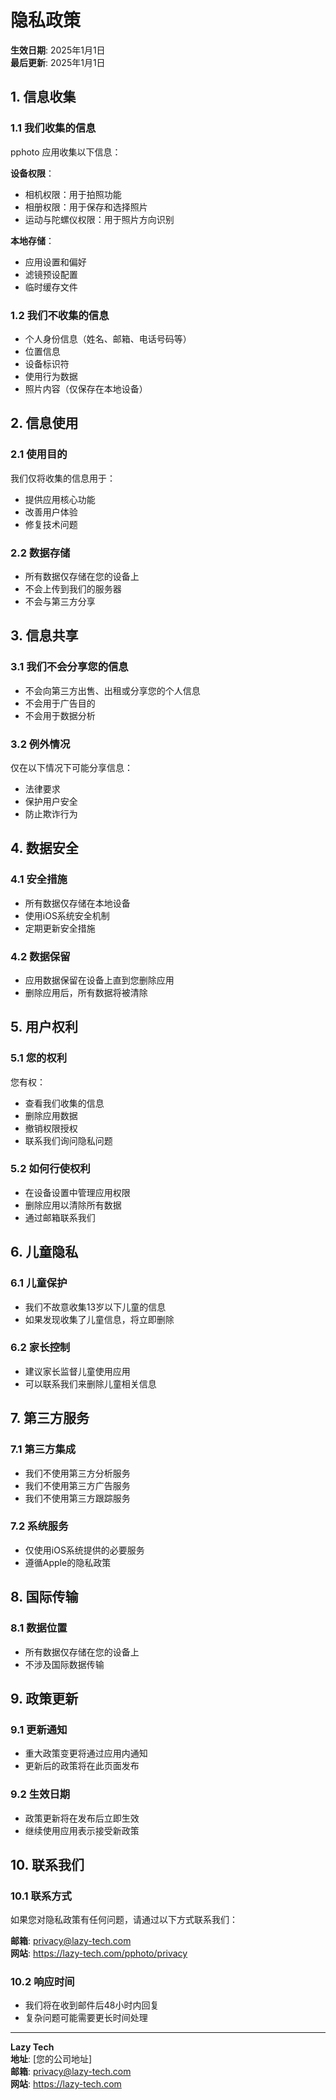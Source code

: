 # 隐私政策

**生效日期**: 2025年1月1日  
**最后更新**: 2025年1月1日

## 1. 信息收集

### 1.1 我们收集的信息
pphoto 应用收集以下信息：

**设备权限**：
- 相机权限：用于拍照功能
- 相册权限：用于保存和选择照片
- 运动与陀螺仪权限：用于照片方向识别

**本地存储**：
- 应用设置和偏好
- 滤镜预设配置
- 临时缓存文件

### 1.2 我们不收集的信息
- 个人身份信息（姓名、邮箱、电话号码等）
- 位置信息
- 设备标识符
- 使用行为数据
- 照片内容（仅保存在本地设备）

## 2. 信息使用

### 2.1 使用目的
我们仅将收集的信息用于：
- 提供应用核心功能
- 改善用户体验
- 修复技术问题

### 2.2 数据存储
- 所有数据仅存储在您的设备上
- 不会上传到我们的服务器
- 不会与第三方分享

## 3. 信息共享

### 3.1 我们不会分享您的信息
- 不会向第三方出售、出租或分享您的个人信息
- 不会用于广告目的
- 不会用于数据分析

### 3.2 例外情况
仅在以下情况下可能分享信息：
- 法律要求
- 保护用户安全
- 防止欺诈行为

## 4. 数据安全

### 4.1 安全措施
- 所有数据仅存储在本地设备
- 使用iOS系统安全机制
- 定期更新安全措施

### 4.2 数据保留
- 应用数据保留在设备上直到您删除应用
- 删除应用后，所有数据将被清除

## 5. 用户权利

### 5.1 您的权利
您有权：
- 查看我们收集的信息
- 删除应用数据
- 撤销权限授权
- 联系我们询问隐私问题

### 5.2 如何行使权利
- 在设备设置中管理应用权限
- 删除应用以清除所有数据
- 通过邮箱联系我们

## 6. 儿童隐私

### 6.1 儿童保护
- 我们不故意收集13岁以下儿童的信息
- 如果发现收集了儿童信息，将立即删除

### 6.2 家长控制
- 建议家长监督儿童使用应用
- 可以联系我们来删除儿童相关信息

## 7. 第三方服务

### 7.1 第三方集成
- 我们不使用第三方分析服务
- 我们不使用第三方广告服务
- 我们不使用第三方跟踪服务

### 7.2 系统服务
- 仅使用iOS系统提供的必要服务
- 遵循Apple的隐私政策

## 8. 国际传输

### 8.1 数据位置
- 所有数据仅存储在您的设备上
- 不涉及国际数据传输

## 9. 政策更新

### 9.1 更新通知
- 重大政策变更将通过应用内通知
- 更新后的政策将在此页面发布

### 9.2 生效日期
- 政策更新将在发布后立即生效
- 继续使用应用表示接受新政策

## 10. 联系我们

### 10.1 联系方式
如果您对隐私政策有任何问题，请通过以下方式联系我们：

**邮箱**: privacy@lazy-tech.com  
**网站**: https://lazy-tech.com/pphoto/privacy

### 10.2 响应时间
- 我们将在收到邮件后48小时内回复
- 复杂问题可能需要更长时间处理

---

**Lazy Tech**  
**地址**: [您的公司地址]  
**邮箱**: privacy@lazy-tech.com  
**网站**: https://lazy-tech.com
